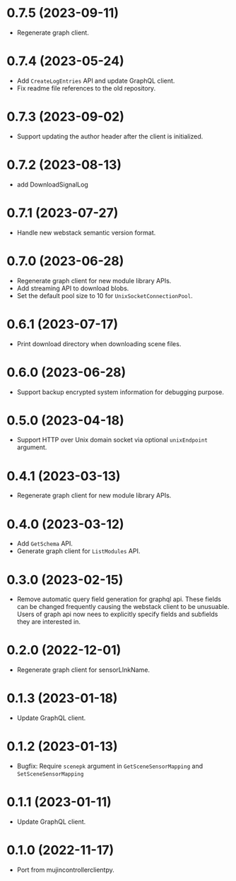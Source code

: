 # 0.7.5 (2023-09-11)

- Regenerate graph client.


# 0.7.4 (2023-05-24)

- Add `CreateLogEntries` API and update GraphQL client.
- Fix readme file references to the old repository.


# 0.7.3 (2023-09-02)

- Support updating the author header after the client is initialized.


# 0.7.2 (2023-08-13)

- add DownloadSignalLog


# 0.7.1 (2023-07-27)

- Handle new webstack semantic version format.


# 0.7.0 (2023-06-28)

- Regenerate graph client for new module library APIs.
- Add streaming API to download blobs.
- Set the default pool size to 10 for `UnixSocketConnectionPool`.


# 0.6.1 (2023-07-17)

- Print download directory when downloading scene files.


# 0.6.0 (2023-06-28)

- Support backup encrypted system information for debugging purpose.


# 0.5.0 (2023-04-18)

- Support HTTP over Unix domain socket via optional `unixEndpoint` argument.


# 0.4.1 (2023-03-13)

- Regenerate graph client for new module library APIs.


# 0.4.0 (2023-03-12)

- Add `GetSchema` API.
- Generate graph client for `ListModules` API.


# 0.3.0 (2023-02-15)

- Remove automatic query field generation for graphql api. These fields can be
  changed frequently causing the webstack client to be unusuable. Users of
  graph api now nees to explicitly specify fields and subfields they are
  interested in.


# 0.2.0 (2022-12-01)

- Regenerate graph client for sensorLInkName.


# 0.1.3 (2023-01-18)

- Update GraphQL client.


# 0.1.2 (2023-01-13)

- Bugfix: Require `scenepk` argument in `GetSceneSensorMapping` and `SetSceneSensorMapping`


# 0.1.1 (2023-01-11)

- Update GraphQL client.


# 0.1.0 (2022-11-17)

- Port from mujincontrollerclientpy.

